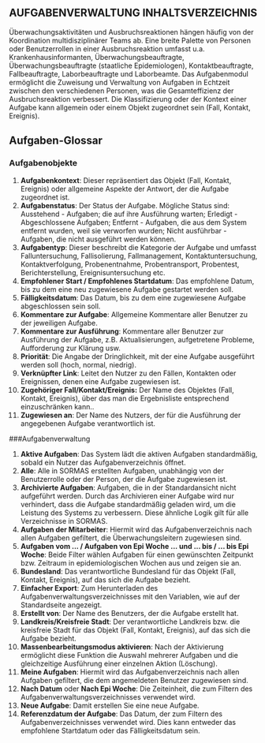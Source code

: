 ## AUFGABENVERWALTUNG INHALTSVERZEICHNIS

Überwachungsaktivitäten und Ausbruchsreaktionen hängen häufig von der Koordination multidisziplinärer Teams ab. Eine breite Palette von Personen oder Benutzerrollen in einer Ausbruchsreaktion umfasst u.a. Krankenhausinformanten, Überwachungsbeauftragte, Überwachungsbeauftragte (staatliche Epidemiologen), Kontaktbeauftragte, Fallbeauftragte, Laborbeauftragte und Laborbeamte. Das Aufgabenmodul ermöglicht die Zuweisung und Verwaltung von Aufgaben in Echtzeit zwischen den verschiedenen Personen, was die Gesamteffizienz der Ausbruchsreaktion verbessert. Die Klassifizierung oder der Kontext einer Aufgabe kann allgemein oder einem Objekt zugeordnet sein (Fall, Kontakt, Ereignis).

## Aufgaben-Glossar

### Aufgabenobjekte

1.  **Aufgabenkontext**: Dieser repräsentiert das Objekt (Fall, Kontakt, Ereignis) oder allgemeine Aspekte der Antwort, der die Aufgabe zugeordnet ist.
2.  **Aufgabenstatus**: Der Status der Aufgabe. Mögliche Status sind: Ausstehend - Aufgaben; die auf ihre Ausführung warten; Erledigt - Abgeschlossene Aufgaben; Entfernt - Aufgaben, die aus dem System entfernt wurden, weil sie verworfen wurden; Nicht ausführbar - Aufgaben, die nicht ausgeführt werden können.
3.  **Aufgabentyp**: Dieser beschreibt die Kategorie der Aufgabe und umfasst Falluntersuchung, Fallisolierung, Fallmanagement, Kontaktuntersuchung, Kontaktverfolgung, Probenentnahme, Probentransport, Probentest, Berichterstellung, Ereignisuntersuchung etc.
4.  **Empfohlener Start / Empfohlenes Startdatum**: Das empfohlene Datum, bis zu dem eine neu zugewiesene Aufgabe gestartet werden soll.
5.  **Fälligkeitsdatum**: Das Datum, bis zu dem eine zugewiesene Aufgabe abgeschlossen sein soll.
6.  **Kommentare zur Aufgabe**: Allgemeine Kommentare aller Benutzer zu der jeweiligen Aufgabe.
7.  **Kommentare zur Ausführung**: Kommentare aller Benutzer zur Ausführung der Aufgabe, z.B. Aktualisierungen, aufgetretene Probleme, Aufforderung zur Klärung usw.
8.  **Priorität**: Die Angabe der Dringlichkeit, mit der eine Aufgabe ausgeführt werden soll (hoch, normal, niedrig).
9.  **Verknüpfter Link**: Leitet den Nutzer zu den Fällen, Kontakten oder Ereignissen, denen eine Aufgabe zugewiesen ist.
10. **Zugehöriger Fall/Kontakt/Ereignis:** Der Name des Objektes (Fall, Kontakt, Ereignis), über das man die Ergebnisliste entsprechend einzuschränken kann..
11. **Zugewiesen an**: Der Name des Nutzers, der für die Ausführung der angegebenen Aufgabe verantwortlich ist.

###Aufgabenverwaltung

1.  **Aktive Aufgaben**: Das System lädt die aktiven Aufgaben standardmäßig, sobald ein Nutzer das Aufgabenverzeichnis öffnet.
2.  **Alle**: Alle in SORMAS erstellten Aufgaben, unabhängig von der Benutzerrolle oder der Person, der die Aufgabe zugewiesen ist.
3.  **Archivierte Aufgaben**: Aufgaben, die in der Standardansicht nicht aufgeführt werden. Durch das Archivieren einer Aufgabe wird nur verhindert, dass die Aufgabe standardmäßig geladen wird, um die Leistung des Systems zu verbessern. Diese ähnliche Logik gilt für alle Verzeichnisse in SORMAS.
4.  **Aufgaben der Mitarbeiter**: Hiermit wird das Aufgabenverzeichnis nach allen Aufgaben gefiltert, die Überwachungsleitern zugewiesen sind.
5.  **Aufgaben vom ... / Aufgaben von Epi Woche ... **und** ... bis / ... bis Epi Woche**: Beide Filter wählen Aufgaben für einen gewünschten Zeitpunkt bzw. Zeitraum in epidemiologischen Wochen aus und zeigen sie an.
6.  **Bundesland**: Das verantwortliche Bundesland für das Objekt (Fall, Kontakt, Ereignis), auf das sich die Aufgabe bezieht.
7.  **Einfacher Export**: Zum Herunterladen des Aufgabenverwaltungsverzeichnisses mit den Variablen, wie auf der Standardseite angezeigt.
8.  **Erstellt von**: Der Name des Benutzers, der die Aufgabe erstellt hat.
9.  **Landkreis/Kreisfreie Stadt**: Der verantwortliche Landkreis bzw. die kreisfreie Stadt für das Objekt (Fall, Kontakt, Ereignis), auf das sich die Aufgabe bezieht.
10. **Massenbearbeitungsmodus aktivieren**: Nach der Aktivierung ermöglicht diese Funktion die Auswahl mehrerer Aufgaben und die gleichzeitige Ausführung einer einzelnen Aktion (Löschung).
11. **Meine Aufgaben**: Hiermit wird das Aufgabenverzeichnis nach allen Aufgaben gefiltert, die dem angemeldeten Benutzer zugewiesen sind.
12. **Nach Datum** oder **Nach Epi Woche**: Die Zeiteinheit, die zum Filtern des Aufgabenverwaltungsverzeichnisses verwendet wird.
13. **Neue Aufgabe**: Damit erstellen Sie eine neue Aufgabe.
14. **Referenzdatum der Aufgabe**: Das Datum, der zum Filtern des Aufgabenverzeichnisses verwendet wird. Dies kann entweder das empfohlene Startdatum oder das Fälligkeitsdatum sein.